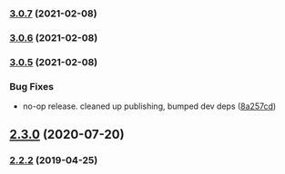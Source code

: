 ### [3.0.7](https://github.com/Codecademy/babel-preset-codecademy/compare/v3.0.6...v3.0.7) (2021-02-08)

### [3.0.6](https://github.com/Codecademy/babel-preset-codecademy/compare/v3.0.5...v3.0.6) (2021-02-08)

### [3.0.5](https://github.com/Codecademy/babel-preset-codecademy/compare/v2.3.0...v3.0.5) (2021-02-08)


### Bug Fixes

* no-op release. cleaned up publishing, bumped dev deps ([8a257cd](https://github.com/Codecademy/babel-preset-codecademy/commit/8a257cdd1003e7f7a6a97c7b90bbb0df3bcc8933))

## [2.3.0](https://github.com/Codecademy/babel-preset-codecademy/compare/v2.2.2...v2.3.0) (2020-07-20)

### [2.2.2](https://github.com/Codecademy/babel-preset-codecademy/compare/v2.2.1...v2.2.2) (2019-04-25)

